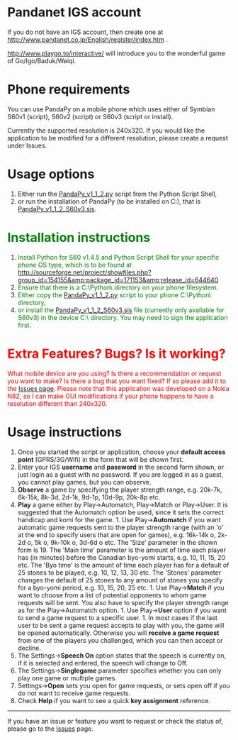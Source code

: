 # Pandanet IGS account #

If you do not have an IGS account, then create one at
http://www.pandanet.co.jp/English/register/index.htm .

http://www.playgo.to/interactive/ will introduce you
to the wonderful game of Go/Igo/Baduk/Weiqi.

# Phone requirements #

You can use PandaPy on a mobile phone which uses either
of Symbian S60v1 (script), S60v2 (script) or S60v3 (script or install).

Currently the supported resolution is 240x320. If you would like the
application to be modified for a different resolution, please create
a request under Issues.

# Usage options #

  1. Either run the [PandaPy\_v1\_1\_2.py](http://pandapy.googlecode.com/files/PandaPy_v1_1_2.py) script from the Python Script Shell,
  1. or run the installation of PandaPy (to be installed on C:\), that is [PandaPy\_v1\_1\_2\_S60v3.sis](http://pandapy.googlecode.com/files/PandaPy_v1_1_2_S60v3.sis).

# <font color='green'>Installation instructions</font> #

  1. <font color='green'>Install Python for S60 v1.4.5 and Python Script Shell for your specific phone OS type, which is to be found at <a href='http://sourceforge.net/project/showfiles.php?group_id=154155&package_id=171153&release_id=644640'>http://sourceforge.net/project/showfiles.php?group_id=154155&amp;package_id=171153&amp;release_id=644640</a> </font>
  1. <font color='green'>Ensure that there is a C:\Python\ directory on your phone filesystem.</font>
  1. <font color='green'>Either copy the <a href='http://pandapy.googlecode.com/files/PandaPy_v1_1_2.py'>PandaPy_v1_1_2.py</a> script to your phone C:\Python\ directory,</font>
  1. <font color='green'>or install the <a href='http://pandapy.googlecode.com/files/PandaPy_v1_1_2_S60v3.sis'>PandaPy_v1_1_2_S60v3.sis</a> file (currently only available for S60v3) in the device C:\ directory. You may need to sign the application first.</font>

# <font color='red'>Extra Features? Bugs? Is it working?</font> #
<font color='red'> What mobile device are you using? Is there a recommendation or request you want to make? Is there a bug that you want fixed? If so please add it to the <a href='http://0-code.google.com.innopac.up.ac.za/p/pandapy/issues/list'>Issues page</a>. Please note that this application was developed on a Nokia N82, so I can make GUI modifications if your phone happens to have a resolution different than 240x320.</font>

# Usage instructions #

  1. Once you started the script or application, choose your **default access point** (GPRS/3G/Wifi) in the form that will be shown first.
  1. Enter your IGS **username** and **password** in the second form shown, or just login as a guest with no password. If you are logged in as a guest, you cannot play games, but you can observe.
  1. **Observe** a game by specifying the player strength range, e.g. 20k-7k, 6k-15k, 8k-3d, 2d-1k, 9d-1p, 10d-9p, 20k-8p etc.
  1. **Play** a game either by Play->Automatch, Play->Match or Play->User. It is suggested that the Automatch option be used, since it sets the correct handicap and komi for the game.
    1. Use Play->**Automatch** if you want automatic game requests sent to the player strength range (with an 'o' at the end to specify users that are open for games), e.g. 16k-14k o, 2k-2d o, 5k o, 9k-10k o, 3d-6d o etc. The 'Size' parameter in the shown form is 19. The 'Main time' parameter is the amount of time each player has (in minutes) before the Canadian byo-yomi starts, e.g. 10, 11, 15, 20 etc. The 'Byo time' is the amount of time each player has for a default of 25 stones to be played, e.g. 10, 12, 13, 30 etc. The 'Stones' parameter changes the default of 25 stones to any amount of stones you specify for a byo-yomi period, e.g. 10, 15, 20, 25 etc.
    1. Use Play->**Match** if you want to choose from a list of potential opponents to whom game requests will be sent. You also have to specify the player strength range as for the Play->Automatch option.
    1. Use Play->**User** option if you want to send a game request to a specific user.
    1. In most cases if the last user to be sent a game request accepts to play with you, the game will be opened automatically. Otherwise you will **receive a game request** from one of the players you challenged, which you can then accept or decline.
  1. The Settings->**Speech On** option states that the speech is currently on, if it is selected and entered, the speech will change to Off.
  1. The Settings->**Singlegame** parameter specifies whether you can only play one game or multiple games.
  1. Settings->**Open** sets you open for game requests, or sets open off if you do not want to receive game requests.
  1. Check **Help** if you want to see a quick **key assignment** reference.


---


If you have an issue or feature you want to request or check the status of, please go to the [Issues](http://code.google.com/p/pandapy/issues/list) page.